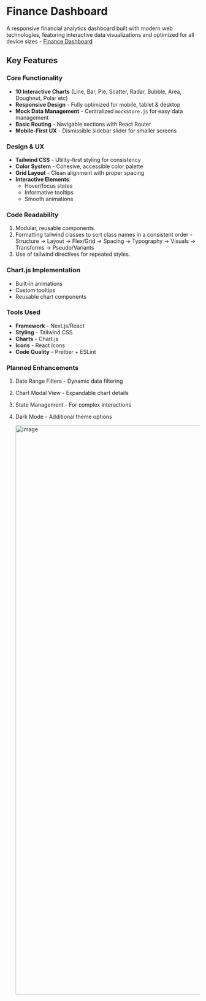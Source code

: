 # Finance Dashboard

A responsive financial analytics dashboard built with modern web technologies, featuring interactive data visualizations and optimized for all device sizes - [Finance Dashboard](https://finance-dashboard-omega-three.vercel.app/)

## Key Features

### Core Functionality

- **10 Interactive Charts** (Line, Bar, Pie, Scatter, Radar, Bubble, Area, Doughnut, Polar etc)
- **Responsive Design** - Fully optimized for mobile, tablet & desktop
- **Mock Data Management** - Centralized `mockStore.js` for easy data management
- **Basic Routing** - Navigable sections with React Router
- **Mobile-First UX** - Dismissible sidebar slider for smaller screens

### Design & UX

- **Tailwind CSS** - Utility-first styling for consistency
- **Color System** - Cohesive, accessible color palette
- **Grid Layout** - Clean alignment with proper spacing
- **Interactive Elements**:
  - Hover/focus states
  - Informative tooltips
  - Smooth animations

### Code Readability

1. Modular, reusable components.
2. Formatting tailwind classes to sort class names in a consistent order - Structure → Layout → Flex/Grid → Spacing → Typography → Visuals → Transforms → Pseudo/Variants
3. Use of tailwind directives for repeated styles.

### Chart.js Implementation

- Built-in animations
- Custom tooltips
- Reusable chart components

### Tools Used

- **Framework** - Next.js/React
- **Styling** - Tailwind CSS
- **Charts** - Chart.js
- **Icons** - React Icons
- **Code Quality** - Prettier + ESLint

### Planned Enhancements

1. Date Range Filters - Dynamic data filtering
2. Chart Modal View - Expandable chart details
3. State Management - For complex interactions
4. Dark Mode - Additional theme options

   <img width="1485" alt="image" src="https://github.com/user-attachments/assets/a280ae15-37c5-436e-aaad-b156ae2a3cbb" />


